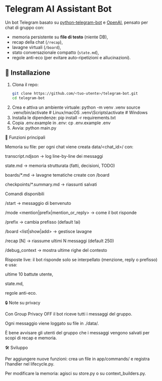 # Telegram AI Assistant Bot

Un bot Telegram basato su [python-telegram-bot](https://docs.python-telegram-bot.org/) e [OpenAI](https://platform.openai.com/), pensato per chat di gruppo con:
- memoria persistente su **file di testo** (niente DB),
- recap della chat (`/recap`),
- lavagne virtuali (`/board`),
- stato conversazionale compatto (`state.md`),
- regole anti-eco (per evitare auto-ripetizioni e allucinazioni).

## 🚀 Installazione

1. Clona il repo:
   ```bash
   git clone https://github.com/<tuo-utente>/telegram-bot.git
   cd telegram-bot
2. Crea e attiva un ambiente virtuale:
    python -m venv .venv
    source .venv/bin/activate   # Linux/macOS
    .venv\Scripts\activate      # Windows
3. Installa le dipendenze:
    pip install -r requirements.txt
4. Copia .env.example in .env:
    cp .env.example .env
5. Avvia:
    python main.py


📝 Funzioni principali

Memoria su file: per ogni chat viene creata data/<chat_id>/ con:

transcript.ndjson → log line-by-line dei messaggi

state.md → memoria strutturata (fatti, decisioni, TODO)

boards/*.md → lavagne tematiche create con /board

checkpoints/*.summary.md → riassunti salvati

Comandi disponibili

/start → messaggio di benvenuto

/mode <mention|prefix|mention_or_reply> → come il bot risponde

/prefix <prefisso> → cambia prefisso (default !ai)

/board <list|show|add> → gestisce lavagne

/recap [N] → riassume ultimi N messaggi (default 250)

/debug_context → mostra ultime righe del contesto

Risposte live: il bot risponde solo se interpellato (menzione, reply o prefisso) e usa:

ultime 10 battute utente,

state.md,

regole anti-eco.

🔒 Note su privacy

Con Group Privacy OFF il bot riceve tutti i messaggi del gruppo.

Ogni messaggio viene loggato su file in ./data/.

È bene avvisare gli utenti del gruppo che i messaggi vengono salvati per scopi di recap e memoria.

🛠 Sviluppo

Per aggiungere nuove funzioni: crea un file in app/commands/ e registra l’handler nel lifecycle.py.

Per modificare la memoria: agisci su store.py o su context_builders.py.